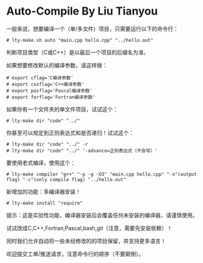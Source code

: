 # Auto-Compile By Liu Tianyou

一般来说，想要编译一个（单/多文件）项目，只需要运行以下的命令行：

```
# lty-make.sh auto "main.cpp hello.cpp" "../hello.out"
```

判断项目类型（C或C++）是以最后一个项目的后缀名为准。

如果想要修改默认的编译参数，请这样做：

```
# export cflag='C编译参数'
# export cxxflag='C++编译参数'
# export pasflag='Pascal编译参数'
# export forflag='Fortran编译参数'
```

如果你有一个文件夹的单文件项目，试试这个：

```
# lty-make dir "code" "../"
```

你甚至可以规定到正则表达式和是否递归！试试这个：

```
# lty-make dir "code" "../" -r
# lty-make dir "code" "../" '-advance=正则表达式（不会写）'
```

要使用老式编译，使用这个：

```
# lty-make compiler "g++" "-p -g -O3" "main.cpp hello.cpp" "-o"(output flag) "-c"(only compile flag) "../hello.out"
```

新增加的功能：多编译器安装！

```
# lty-make install "require"
```

提示：这是实验性功能，编译器安装后会覆盖任何未安装的编译器，请谨慎使用。

试试改成C,C++,Fortran,Pascal,bash,git（注意，需要先安装依赖）！

同时我们允许自动将一些未经修改的的项目保留，并支持更多语言！

欢迎提交工单/推送请求，注意命令行的顺序（不要颠倒）。